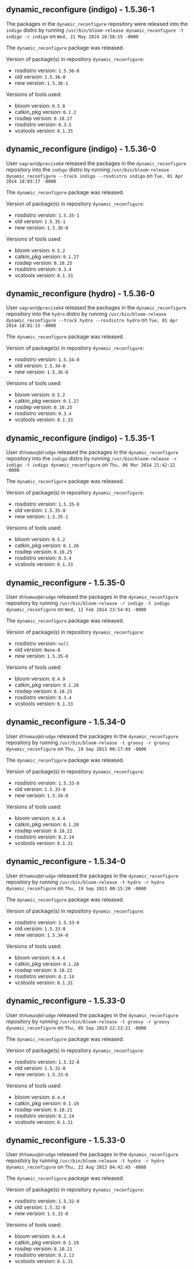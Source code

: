 ## dynamic_reconfigure (indigo) - 1.5.36-1

The packages in the `dynamic_reconfigure` repository were released into the `indigo` distro by running `/usr/bin/bloom-release dynamic_reconfigure -t indigo -r indigo` on `Wed, 21 May 2014 16:58:15 -0000`

The `dynamic_reconfigure` package was released.

Version of package(s) in repository `dynamic_reconfigure`:
- rosdistro version: `1.5.36-0`
- old version: `1.5.36-0`
- new version: `1.5.36-1`

Versions of tools used:
- bloom version: `0.5.8`
- catkin_pkg version: `0.2.2`
- rosdep version: `0.10.27`
- rosdistro version: `0.3.5`
- vcstools version: `0.1.35`


## dynamic_reconfigure (indigo) - 1.5.36-0

User `vagrant@precise64` released the packages in the `dynamic_reconfigure` repository into the `indigo` distro by running `/usr/bin/bloom-release dynamic_reconfigure --track indigo --rosdistro indigo` on `Tue, 01 Apr 2014 18:03:17 -0000`

The `dynamic_reconfigure` package was released.

Version of package(s) in repository `dynamic_reconfigure`:
- rosdistro version: `1.5.35-1`
- old version: `1.5.35-1`
- new version: `1.5.36-0`

Versions of tools used:
- bloom version: `0.5.2`
- catkin_pkg version: `0.1.27`
- rosdep version: `0.10.25`
- rosdistro version: `0.3.4`
- vcstools version: `0.1.33`


## dynamic_reconfigure (hydro) - 1.5.36-0

User `vagrant@precise64` released the packages in the `dynamic_reconfigure` repository into the `hydro` distro by running `/usr/bin/bloom-release dynamic_reconfigure --track hydro --rosdistro hydro` on `Tue, 01 Apr 2014 18:01:15 -0000`

The `dynamic_reconfigure` package was released.

Version of package(s) in repository `dynamic_reconfigure`:
- rosdistro version: `1.5.34-0`
- old version: `1.5.34-0`
- new version: `1.5.36-0`

Versions of tools used:
- bloom version: `0.5.2`
- catkin_pkg version: `0.1.27`
- rosdep version: `0.10.25`
- rosdistro version: `0.3.4`
- vcstools version: `0.1.33`


## dynamic_reconfigure (indigo) - 1.5.35-1

User `dthomas@drudge` released the packages in the `dynamic_reconfigure` repository into the `indigo` distro by running `/usr/bin/bloom-release -r indigo -t indigo dynamic_reconfigure` on `Thu, 06 Mar 2014 21:42:22 -0000`

The `dynamic_reconfigure` package was released.

Version of package(s) in repository `dynamic_reconfigure`:
- rosdistro version: `1.5.35-0`
- old version: `1.5.35-0`
- new version: `1.5.35-1`

Versions of tools used:
- bloom version: `0.5.2`
- catkin_pkg version: `0.1.26`
- rosdep version: `0.10.25`
- rosdistro version: `0.3.4`
- vcstools version: `0.1.33`


## dynamic_reconfigure - 1.5.35-0

User `dthomas@drudge` released the packages in the `dynamic_reconfigure` repository by running `/usr/bin/bloom-release -r indigo -t indigo dynamic_reconfigure` on `Wed, 12 Feb 2014 23:54:01 -0000`

The `dynamic_reconfigure` package was released.

Version of package(s) in repository `dynamic_reconfigure`:
- rosdistro version: `null`
- old version: `None-0`
- new version: `1.5.35-0`

Versions of tools used:
- bloom version: `0.4.9`
- catkin_pkg version: `0.1.26`
- rosdep version: `0.10.25`
- rosdistro version: `0.3.4`
- vcstools version: `0.1.33`


## dynamic_reconfigure - 1.5.34-0

User `dthomas@drudge` released the packages in the `dynamic_reconfigure` repository by running `/usr/bin/bloom-release -t groovy -r groovy dynamic_reconfigure` on `Thu, 19 Sep 2013 00:17:09 -0000`

The `dynamic_reconfigure` package was released.

Version of package(s) in repository `dynamic_reconfigure`:
- rosdistro version: `1.5.33-0`
- old version: `1.5.33-0`
- new version: `1.5.34-0`

Versions of tools used:
- bloom version: `0.4.4`
- catkin_pkg version: `0.1.20`
- rosdep version: `0.10.22`
- rosdistro version: `0.2.14`
- vcstools version: `0.1.31`


## dynamic_reconfigure - 1.5.34-0

User `dthomas@drudge` released the packages in the `dynamic_reconfigure` repository by running `/usr/bin/bloom-release -t hydro -r hydro dynamic_reconfigure` on `Thu, 19 Sep 2013 00:15:20 -0000`

The `dynamic_reconfigure` package was released.

Version of package(s) in repository `dynamic_reconfigure`:
- rosdistro version: `1.5.33-0`
- old version: `1.5.33-0`
- new version: `1.5.34-0`

Versions of tools used:
- bloom version: `0.4.4`
- catkin_pkg version: `0.1.20`
- rosdep version: `0.10.22`
- rosdistro version: `0.2.14`
- vcstools version: `0.1.31`


## dynamic_reconfigure - 1.5.33-0

User `dthomas@drudge` released the packages in the `dynamic_reconfigure` repository by running `/usr/bin/bloom-release -t groovy -r groovy dynamic_reconfigure` on `Thu, 05 Sep 2013 22:23:21 -0000`

The `dynamic_reconfigure` package was released.

Version of package(s) in repository `dynamic_reconfigure`:
- rosdistro version: `1.5.32-0`
- old version: `1.5.32-0`
- new version: `1.5.33-0`

Versions of tools used:
- bloom version: `0.4.4`
- catkin_pkg version: `0.1.19`
- rosdep version: `0.10.21`
- rosdistro version: `0.2.14`
- vcstools version: `0.1.31`


## dynamic_reconfigure - 1.5.33-0

User `dthomas@drudge` released the packages in the `dynamic_reconfigure` repository by running `/usr/bin/bloom-release -t hydro -r hydro dynamic_reconfigure` on `Thu, 22 Aug 2013 04:42:45 -0000`

The `dynamic_reconfigure` package was released.

Version of package(s) in repository `dynamic_reconfigure`:
- rosdistro version: `1.5.32-0`
- old version: `1.5.32-0`
- new version: `1.5.33-0`

Versions of tools used:
- bloom version: `0.4.4`
- catkin_pkg version: `0.1.19`
- rosdep version: `0.10.21`
- rosdistro version: `0.2.13`
- vcstools version: `0.1.31`


